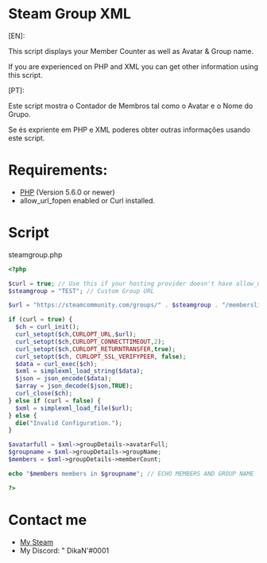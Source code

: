 # Steam Group XML

[EN]:

This script displays your Member Counter as well as Avatar & Group name.

If you are experienced on PHP and XML you can get other information using this script.

[PT]:

Este script mostra o Contador de Membros tal como o Avatar e o Nome do Grupo.

Se és expriente em PHP e XML poderes obter outras informações usando este script.

# Requirements:
- [PHP](https://php.net/) (Version 5.6.0 or newer)
- allow_url_fopen enabled or Curl installed.

# Script
steamgroup.php
```php
<?php

$curl = true; // Use this if your hosting provider doesn't have allow_url_fopen enabled.
$steamgroup = "TEST"; // Custom Group URL

$url = "https://steamcommunity.com/groups/" . $steamgroup . "/memberslistxml/?xml=1";

if (curl = true) {
  $ch = curl_init();
  curl_setopt($ch,CURLOPT_URL,$url);
  curl_setopt($ch,CURLOPT_CONNECTTIMEOUT,2);
  curl_setopt($ch,CURLOPT_RETURNTRANSFER,true);
  curl_setopt($ch, CURLOPT_SSL_VERIFYPEER, false);
  $data = curl_exec($ch);
  $xml = simplexml_load_string($data);
  $json = json_encode($data);
  $array = json_decode($json,TRUE);
  curl_close($ch);
} else if (curl = false) {
  $xml = simplexml_load_file($url);
} else {
  die("Invalid Configuration.");
}

$avatarfull = $xml->groupDetails->avatarFull;
$groupname = $xml->groupDetails->groupName;
$members = $xml->groupDetails->memberCount;

echo "$members members in $groupname"; // ECHO MEMBERS AND GROUP NAME

?>
```

# Contact me
- [My Steam](https://steamcommunity.com/id/DikaN1337)
- My Discord: " DikaN'#0001
